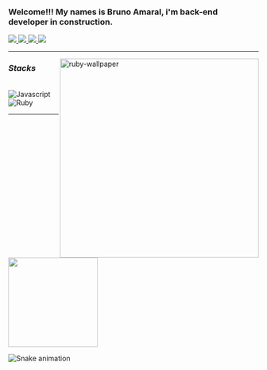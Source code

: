 ### Welcome!!! My names is Bruno Amaral, i'm back-end developer in construction.
 <a href="https://www.linkedin.com/in/bruno-c-amaral/" alt="Linkedin">
    <img src="https://img.shields.io/badge/LinkedIn-0077B5?style=for-the-badge&logo=linkedin&logoColor=white" />
 </a> 
    
  <a href="http://api.whatsapp.com/send?phone=5581992724174" alt="WhatsApp">
    <img src="https://img.shields.io/badge/WhatsApp-25D366?style=for-the-badge&logo=whatsapp&logoColor=white"/>
    </a>
    
  <a href="https://www.instagram.com/brunoamaraldev/" alt="Instagram">
    <img src="https://img.shields.io/badge/Instagram-E4405F?style=for-the-badge&logo=instagram&logoColor=white"/>
    </a>
  
  <a href="brunoamaral89680@gmail.com">
    <img src="https://img.shields.io/badge/e‑mail-D14836.svg?style=for-the-badge&logo=GMail&logoColor=white">
    </a>

---
 
 <img width="400" align="right" src="https://external-content.duckduckgo.com/iu/?u=https%3A%2F%2Fswall.teahub.io%2Fphotos%2Fsmall%2F281-2815762_ruby-on-rails-business-project-header-image-ruby.png&f=1&nofb=1" alt="ruby-wallpaper" />

### *Stacks*
<div style="display: inline_block"><br>
    <img src="https://img.shields.io/badge/JavaScript-323330?style=for-the-badge&logo=javascript&logoColor=F7DF1E" alt="Javascript"/>
    <img src="https://img.shields.io/badge/Ruby-CC342D?style=for-the-badge&logo=ruby&logoColor=white" alt="Ruby"/>
</div>

  ---
 
  <img height="180em" src="https://github-readme-stats.vercel.app/api/top-langs/?username=brunoamaraldev&layout=compact&langs_count=16&theme=dark"/>
  
![Snake animation](https://github.com/brunoamaraldev/brunoamaraldev/blob/output/github-contribution-grid-snake.svg)
